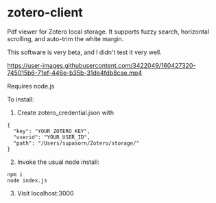 # zotero-client
Pdf viewer for Zotero local storage. It supports fuzzy search, horizontal scrolling, and auto-trim the white margin.

This software is very beta, and I didn't test it very well.

https://user-images.githubusercontent.com/3422049/160427320-745015b6-71ef-446e-b35b-31de4fdb8cae.mp4

Requires node.js

To install:
1. Create zotero_credential.json with
```
{
  "key": "YOUR_ZOTERO_KEY",
  "userid": "YOUR_USER_ID",
  "path": "/Users/supasorn/Zotero/storage/"
}
```
2. Invoke the usual node install:
```
npm i
node index.js
```
3. Visit localhost:3000
